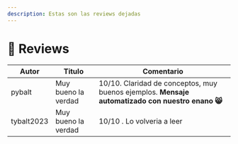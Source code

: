 ```yaml
---
description: Estas son las reviews dejadas
---
```


# 📝 Reviews

| Autor          | Titulo              | Comentario |
| -------------- | ------------------- | ---------- |
|pybalt|Muy bueno la verdad|10/10. Claridad de conceptos, muy buenos ejemplos. **Mensaje automatizado con nuestro enano :smile_cat:**|
|tybalt2023|Muy bueno la verdad|10/10 . Lo volveria a leer|
